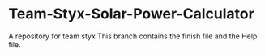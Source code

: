# Team-Styx-Solar-Power-Calculator
A repository for team styx
This branch contains the finish file and the Help file. 
